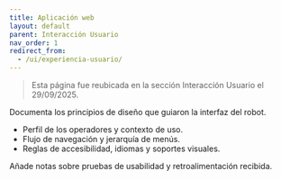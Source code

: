 ```yaml
---
title: Aplicación web
layout: default
parent: Interacción Usuario
nav_order: 1
redirect_from:
  - /ui/experiencia-usuario/
---
```


> Esta página fue reubicada en la sección Interacción Usuario el 29/09/2025.

Documenta los principios de diseño que guiaron la interfaz del robot.

- Perfil de los operadores y contexto de uso.
- Flujo de navegación y jerarquía de menús.
- Reglas de accesibilidad, idiomas y soportes visuales.

Añade notas sobre pruebas de usabilidad y retroalimentación recibida.
